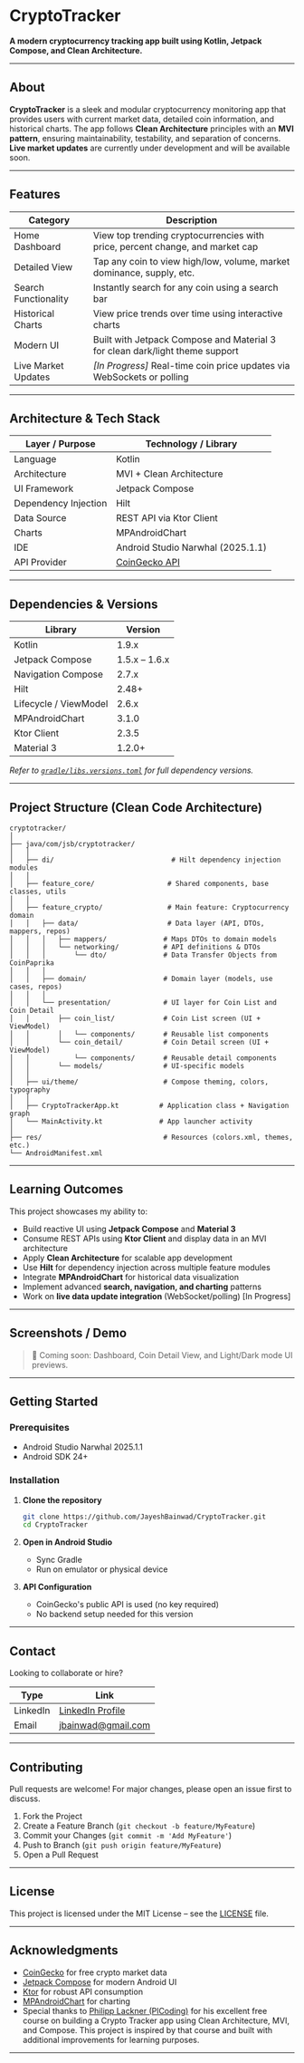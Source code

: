 # CryptoTracker

**A modern cryptocurrency tracking app built using Kotlin, Jetpack Compose, and Clean Architecture.**

---

## About

**CryptoTracker** is a sleek and modular cryptocurrency monitoring app that provides users with current market data, detailed coin information, and historical charts. The app follows **Clean Architecture** principles with an **MVI pattern**, ensuring maintainability, testability, and separation of concerns. **Live market updates** are currently under development and will be available soon.

---

## Features

| Category | Description |
| --- | --- |
| Home Dashboard | View top trending cryptocurrencies with price, percent change, and market cap |
| Detailed View | Tap any coin to view high/low, volume, market dominance, supply, etc. |
| Search Functionality | Instantly search for any coin using a search bar |
| Historical Charts | View price trends over time using interactive charts |
| Modern UI | Built with Jetpack Compose and Material 3 for clean dark/light theme support |
| Live Market Updates | *[In Progress]* Real-time coin price updates via WebSockets or polling |

---

## Architecture & Tech Stack

| Layer / Purpose | Technology / Library |
| --- | --- |
| Language | Kotlin |
| Architecture | MVI + Clean Architecture |
| UI Framework | Jetpack Compose |
| Dependency Injection | Hilt |
| Data Source | REST API via Ktor Client |
| Charts | MPAndroidChart |
| IDE | Android Studio Narwhal (2025.1.1) |
| API Provider | [CoinGecko API](https://www.coingecko.com/en/api) |

---

## Dependencies & Versions

| Library | Version |
| --- | --- |
| Kotlin | 1.9.x |
| Jetpack Compose | 1.5.x – 1.6.x |
| Navigation Compose | 2.7.x |
| Hilt | 2.48+ |
| Lifecycle / ViewModel | 2.6.x |
| MPAndroidChart | 3.1.0 |
| Ktor Client | 2.3.5 |
| Material 3 | 1.2.0+ |

*Refer to [`gradle/libs.versions.toml`](https://github.com/JayeshBainwad/CryptoTracker/blob/master/gradle/libs.versions.toml) for full dependency versions.*

---

## Project Structure (Clean Code Architecture)

```
cryptotracker/
│
├── java/com/jsb/cryptotracker/
│   │
│   ├── di/                             # Hilt dependency injection modules
│   │
│   ├── feature_core/                  # Shared components, base classes, utils
│   │
│   ├── feature_crypto/                # Main feature: Cryptocurrency domain
│   │   ├── data/                      # Data layer (API, DTOs, mappers, repos)
│   │   │   ├── mappers/              # Maps DTOs to domain models
│   │   │   └── networking/           # API definitions & DTOs
│   │   │       └── dto/              # Data Transfer Objects from CoinPaprika
│   │   │
│   │   ├── domain/                   # Domain layer (models, use cases, repos)
│   │   │
│   │   └── presentation/             # UI layer for Coin List and Coin Detail
│   │       ├── coin_list/            # Coin List screen (UI + ViewModel)
│   │       │   └── components/       # Reusable list components
│   │       └── coin_detail/          # Coin Detail screen (UI + ViewModel)
│   │           └── components/       # Reusable detail components
│   │       └── models/               # UI-specific models
│   │
│   ├── ui/theme/                     # Compose theming, colors, typography
│   │
│   ├── CryptoTrackerApp.kt          # Application class + Navigation graph
│   └── MainActivity.kt              # App launcher activity
│
├── res/                              # Resources (colors.xml, themes, etc.)
└── AndroidManifest.xml

```

---

## Learning Outcomes

This project showcases my ability to:

- Build reactive UI using **Jetpack Compose** and **Material 3**
- Consume REST APIs using **Ktor Client** and display data in an MVI architecture
- Apply **Clean Architecture** for scalable app development
- Use **Hilt** for dependency injection across multiple feature modules
- Integrate **MPAndroidChart** for historical data visualization
- Implement advanced **search, navigation, and charting** patterns
- Work on **live data update integration** (WebSocket/polling) [In Progress]

---

## Screenshots / Demo

> 📸 Coming soon: Dashboard, Coin Detail View, and Light/Dark mode UI previews.

---

## Getting Started

### Prerequisites

- Android Studio Narwhal 2025.1.1
- Android SDK 24+

### Installation

1. **Clone the repository**
    
    ```bash
    git clone https://github.com/JayeshBainwad/CryptoTracker.git
    cd CryptoTracker
    
    ```
    
2. **Open in Android Studio**
    - Sync Gradle
    - Run on emulator or physical device
3. **API Configuration**
    - CoinGecko's public API is used (no key required)
    - No backend setup needed for this version

---

## Contact

Looking to collaborate or hire?

| Type | Link |
| --- | --- |
| LinkedIn | [LinkedIn Profile](https://www.linkedin.com/in/jayesh-bainwad-a09b93250) |
| Email | [jbainwad@gmail.com](mailto:jbainwad@gmail.com) |

---

## Contributing

Pull requests are welcome! For major changes, please open an issue first to discuss.

1. Fork the Project
2. Create a Feature Branch (`git checkout -b feature/MyFeature`)
3. Commit your Changes (`git commit -m 'Add MyFeature'`)
4. Push to Branch (`git push origin feature/MyFeature`)
5. Open a Pull Request

---

## License

This project is licensed under the MIT License – see the [LICENSE](https://github.com/JayeshBainwad/CryptoTracker/blob/master/LICENSE) file.

---

## Acknowledgments

- [CoinGecko](https://www.coingecko.com/) for free crypto market data
- [Jetpack Compose](https://developer.android.com/jetpack/compose) for modern Android UI
- [Ktor](https://ktor.io/) for robust API consumption
- [MPAndroidChart](https://github.com/PhilJay/MPAndroidChart) for charting
- Special thanks to [Philipp Lackner (PlCoding)](https://www.youtube.com/@PhilippLackner) for his excellent free course on building a Crypto Tracker app using Clean Architecture, MVI, and Compose. This project is inspired by that course and built with additional improvements for learning purposes.

---
